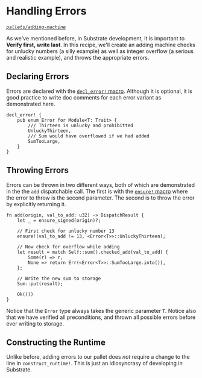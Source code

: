 # Handling Errors
*[`pallets/adding-machine`](https://github.com/substrate-developer-hub/recipes/tree/master/pallets/adding-machine)*

As we've mentioned before, in Substrate development, it is important to **Verify first, write last**. In this recipe, we'll create an adding machine checks for unlucky numbers (a silly example) as well as integer overflow (a serious and realistic example), and throws the appropriate errors.

## Declaring Errors

Errors are declared with the [`decl_error!` macro](https://substrate.dev/rustdocs/master/frame_support/macro.decl_error.html). Although it is optional, it is good practice to write doc comments for each error variant as demonstrated here.

```rust, ignore
decl_error! {
	pub enum Error for Module<T: Trait> {
		/// Thirteen is unlucky and prohibitted
		UnluckyThirteen,
		/// Sum would have overflowed if we had added
		SumTooLarge,
	}
}
```

## Throwing Errors

Errors can be thrown in two different ways, both of which are demonstrated in the the `add` dispatchable call. The first is with the [`ensure!` macro](https://substrate.dev/rustdocs/master/frame_support/macro.ensure.html) where the error to throw is the second parameter. The second is to throw the error by explicitly returning it.

```rust, ignore
fn add(origin, val_to_add: u32) -> DispatchResult {
	let _ = ensure_signed(origin)?;

	// First check for unlucky number 13
	ensure!(val_to_add != 13, <Error<T>>::UnluckyThirteen);

	// Now check for overflow while adding
	let result = match Self::sum().checked_add(val_to_add) {
		Some(r) => r,
		None => return Err(<Error<T>>::SumTooLarge.into()),
	};

	// Write the new sum to storage
	Sum::put(result);

	Ok(())
}
```

Notice that the `Error` type always takes the generic parameter `T`. Notice also that we have verified all preconditions, and thrown all possible errors before ever writing to storage.

## Constructing the Runtime

Unlike before, adding errors to our pallet does _not_ require a change to the line in `construct_runtime!`. This is just an idiosyncrasy of developing in Substrate.
